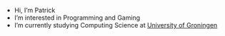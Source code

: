 - Hi, I’m Patrick
- I’m interested in Programming and Gaming
- I’m currently studying Computing Science at [University of Groningen](https://www.rug.nl)
